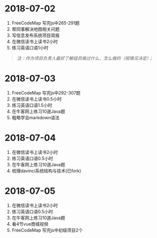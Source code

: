 2018-07-02
=============
1. FreeCodeMap 写完js中265-291题
2. 帮同事解决地图相关问题
3. 写信息发布系统项目周报
4. 在微信读书上读书2小时
5. 练习英语口语1小时
>*注：作为项目负责人最好了解组员做过什么，怎么做的（视情况决定）；*

2018-07-03
=============
1. FreeCodeMap 写完js中292-307题
2. 在微信读书上读书0.5小时
3. 练习英语口语1.5小时
4. 在牛客网上练习10道Java题
5. 粗略学会markdown语法

2018-07-04
=============
1. 在微信读书上读书2小时
2. 练习英语口语0.5小时
3. 在牛客网上练习10道Java题
4. 梳理davinci系统结构与技术(已fork)

2018-07-05
=============
1. 在微信读书上读书2小时
2. 练习英语口语0.5小时
3. 在牛客网上练习10道Java题
4. 看4节vue商城视频
5. FreeCodeMap 写完js中初级项目2个
